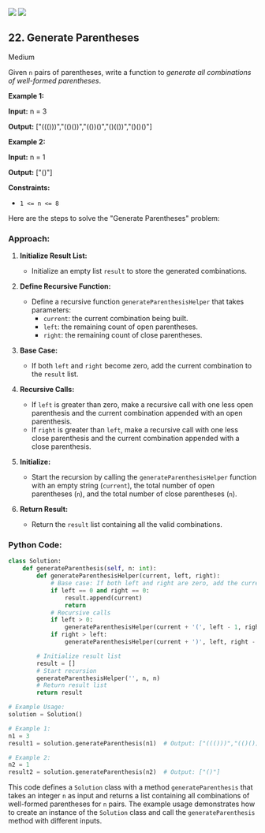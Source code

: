 [![](https://img.shields.io/github/stars/javadev/LeetCode-in-All?label=Stars&style=flat-square)](https://github.com/javadev/LeetCode-in-All)
[![](https://img.shields.io/github/forks/javadev/LeetCode-in-All?label=Fork%20me%20on%20GitHub%20&style=flat-square)](https://github.com/javadev/LeetCode-in-All/fork)

## 22\. Generate Parentheses

Medium

Given `n` pairs of parentheses, write a function to _generate all combinations of well-formed parentheses_.

**Example 1:**

**Input:** n = 3

**Output:** ["((()))","(()())","(())()","()(())","()()()"] 

**Example 2:**

**Input:** n = 1

**Output:** ["()"] 

**Constraints:**

*   `1 <= n <= 8`

Here are the steps to solve the "Generate Parentheses" problem:

### Approach:

1. **Initialize Result List:**
   - Initialize an empty list `result` to store the generated combinations.

2. **Define Recursive Function:**
   - Define a recursive function `generateParenthesisHelper` that takes parameters:
     - `current`: the current combination being built.
     - `left`: the remaining count of open parentheses.
     - `right`: the remaining count of close parentheses.

3. **Base Case:**
   - If both `left` and `right` become zero, add the current combination to the `result` list.

4. **Recursive Calls:**
   - If `left` is greater than zero, make a recursive call with one less open parenthesis and the current combination appended with an open parenthesis.
   - If `right` is greater than `left`, make a recursive call with one less close parenthesis and the current combination appended with a close parenthesis.

5. **Initialize:**
   - Start the recursion by calling the `generateParenthesisHelper` function with an empty string (`current`), the total number of open parentheses (`n`), and the total number of close parentheses (`n`).

6. **Return Result:**
   - Return the `result` list containing all the valid combinations.

### Python Code:

```python
class Solution:
    def generateParenthesis(self, n: int):
        def generateParenthesisHelper(current, left, right):
            # Base case: If both left and right are zero, add the current combination to result
            if left == 0 and right == 0:
                result.append(current)
                return
            # Recursive calls
            if left > 0:
                generateParenthesisHelper(current + '(', left - 1, right)
            if right > left:
                generateParenthesisHelper(current + ')', left, right - 1)

        # Initialize result list
        result = []
        # Start recursion
        generateParenthesisHelper('', n, n)
        # Return result list
        return result

# Example Usage:
solution = Solution()

# Example 1:
n1 = 3
result1 = solution.generateParenthesis(n1)  # Output: ["((()))","(()())","(())()","()(())","()()()"]

# Example 2:
n2 = 1
result2 = solution.generateParenthesis(n2)  # Output: ["()"]
```

This code defines a `Solution` class with a method `generateParenthesis` that takes an integer `n` as input and returns a list containing all combinations of well-formed parentheses for `n` pairs. The example usage demonstrates how to create an instance of the `Solution` class and call the `generateParenthesis` method with different inputs.